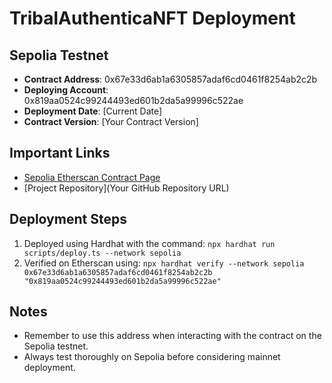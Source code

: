 # TribalAuthenticaNFT Deployment

## Sepolia Testnet

- **Contract Address**: 0x67e33d6ab1a6305857adaf6cd0461f8254ab2c2b
- **Deploying Account**: 0x819aa0524c99244493ed601b2da5a99996c522ae
- **Deployment Date**: [Current Date]
- **Contract Version**: [Your Contract Version]

## Important Links

- [Sepolia Etherscan Contract Page](https://sepolia.etherscan.io/address/0x67e33d6ab1a6305857adaf6cd0461f8254ab2c2b)
- [Project Repository](Your GitHub Repository URL)

## Deployment Steps

1. Deployed using Hardhat with the command: `npx hardhat run scripts/deploy.ts --network sepolia`
2. Verified on Etherscan using: `npx hardhat verify --network sepolia 0x67e33d6ab1a6305857adaf6cd0461f8254ab2c2b "0x819aa0524c99244493ed601b2da5a99996c522ae"`

## Notes

- Remember to use this address when interacting with the contract on the Sepolia testnet.
- Always test thoroughly on Sepolia before considering mainnet deployment.